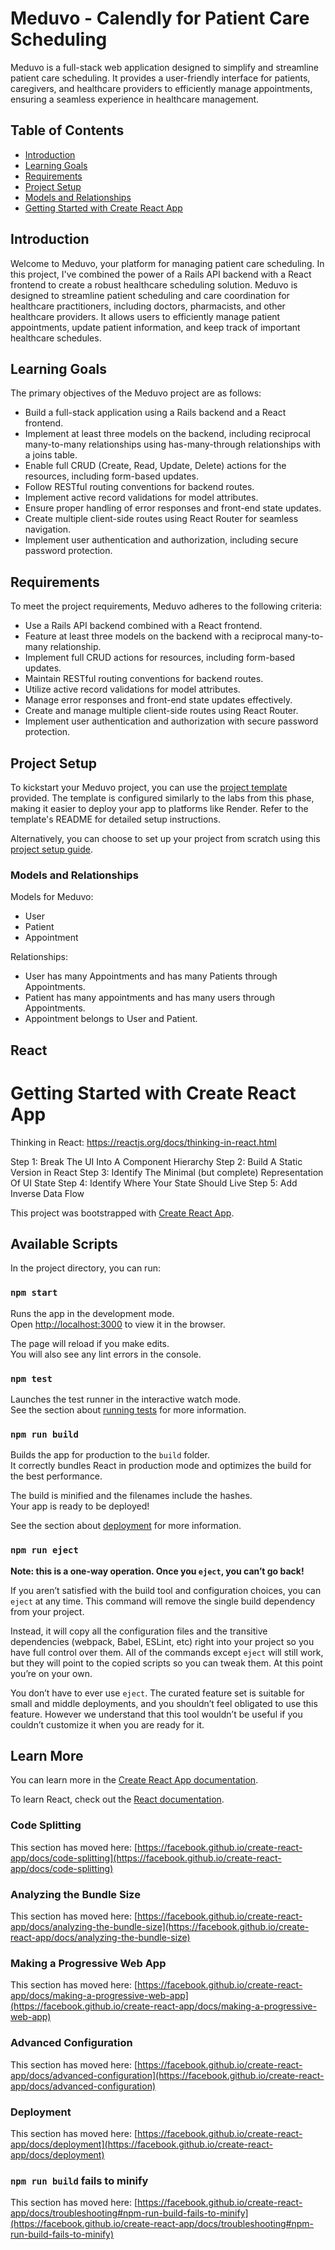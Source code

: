 # Meduvo - Calendly for Patient Care Scheduling

Meduvo is a full-stack web application designed to simplify and streamline patient care scheduling. It provides a user-friendly interface for patients, caregivers, and healthcare providers to efficiently manage appointments, ensuring a seamless experience in healthcare management.

## Table of Contents

- [Introduction](#introduction)
- [Learning Goals](#learning-goals)
- [Requirements](#requirements)
- [Project Setup](#project-setup)
- [Models and Relationships](#models-and-relationships)
- [Getting Started with Create React App](#react)

## Introduction

Welcome to Meduvo, your platform for managing patient care scheduling. In this project, I've combined the power of a Rails API backend with a React frontend to create a robust healthcare scheduling solution. Meduvo is designed to streamline patient scheduling and care coordination for healthcare practitioners, including doctors, pharmacists, and other healthcare providers. It allows users to efficiently manage patient appointments, update patient information, and keep track of important healthcare schedules.

## Learning Goals

The primary objectives of the Meduvo project are as follows:

- Build a full-stack application using a Rails backend and a React frontend.
- Implement at least three models on the backend, including reciprocal many-to-many relationships using has-many-through relationships with a joins table.
- Enable full CRUD (Create, Read, Update, Delete) actions for the resources, including form-based updates.
- Follow RESTful routing conventions for backend routes.
- Implement active record validations for model attributes.
- Ensure proper handling of error responses and front-end state updates.
- Create multiple client-side routes using React Router for seamless navigation.
- Implement user authentication and authorization, including secure password protection.

## Requirements

To meet the project requirements, Meduvo adheres to the following criteria:

- Use a Rails API backend combined with a React frontend.
- Feature at least three models on the backend with a reciprocal many-to-many relationship.
- Implement full CRUD actions for resources, including form-based updates.
- Maintain RESTful routing conventions for backend routes.
- Utilize active record validations for model attributes.
- Manage error responses and front-end state updates effectively.
- Create and manage multiple client-side routes using React Router.
- Implement user authentication and authorization with secure password protection.

## Project Setup

To kickstart your Meduvo project, you can use the [project template](https://github.com/learn-co-curriculum/project-template-react-rails-api) provided. The template is configured similarly to the labs from this phase, making it easier to deploy your app to platforms like Render. Refer to the template's README for detailed setup instructions.

Alternatively, you can choose to set up your project from scratch using this [project setup guide](https://github.com/learn-co-curriculum/react-rails-project-setup-guide).


### Models and Relationships

Models for Meduvo:
- User
- Patient
- Appointment

Relationships:
- User has many Appointments and has many Patients through Appointments.
- Patient has many appointments and has many users through Appointments.
- Appointment belongs to User and Patient.

## React
# Getting Started with Create React App

Thinking in React: https://reactjs.org/docs/thinking-in-react.html

Step 1: Break The UI Into A Component Hierarchy
Step 2: Build A Static Version in React
Step 3: Identify The Minimal (but complete) Representation Of UI State
Step 4: Identify Where Your State Should Live
Step 5: Add Inverse Data Flow

This project was bootstrapped with [Create React App](https://github.com/facebook/create-react-app).

## Available Scripts

In the project directory, you can run:

### `npm start`

Runs the app in the development mode.\
Open [http://localhost:3000](http://localhost:3000) to view it in the browser.

The page will reload if you make edits.\
You will also see any lint errors in the console.

### `npm test`

Launches the test runner in the interactive watch mode.\
See the section about [running tests](https://facebook.github.io/create-react-app/docs/running-tests) for more information.

### `npm run build`

Builds the app for production to the `build` folder.\
It correctly bundles React in production mode and optimizes the build for the best performance.

The build is minified and the filenames include the hashes.\
Your app is ready to be deployed!

See the section about [deployment](https://facebook.github.io/create-react-app/docs/deployment) for more information.

### `npm run eject`

**Note: this is a one-way operation. Once you `eject`, you can’t go back!**

If you aren’t satisfied with the build tool and configuration choices, you can `eject` at any time. This command will remove the single build dependency from your project.

Instead, it will copy all the configuration files and the transitive dependencies (webpack, Babel, ESLint, etc) right into your project so you have full control over them. All of the commands except `eject` will still work, but they will point to the copied scripts so you can tweak them. At this point you’re on your own.

You don’t have to ever use `eject`. The curated feature set is suitable for small and middle deployments, and you shouldn’t feel obligated to use this feature. However we understand that this tool wouldn’t be useful if you couldn’t customize it when you are ready for it.

## Learn More

You can learn more in the [Create React App documentation](https://facebook.github.io/create-react-app/docs/getting-started).

To learn React, check out the [React documentation](https://reactjs.org/).

### Code Splitting

This section has moved here: [https://facebook.github.io/create-react-app/docs/code-splitting](https://facebook.github.io/create-react-app/docs/code-splitting)

### Analyzing the Bundle Size

This section has moved here: [https://facebook.github.io/create-react-app/docs/analyzing-the-bundle-size](https://facebook.github.io/create-react-app/docs/analyzing-the-bundle-size)

### Making a Progressive Web App

This section has moved here: [https://facebook.github.io/create-react-app/docs/making-a-progressive-web-app](https://facebook.github.io/create-react-app/docs/making-a-progressive-web-app)

### Advanced Configuration

This section has moved here: [https://facebook.github.io/create-react-app/docs/advanced-configuration](https://facebook.github.io/create-react-app/docs/advanced-configuration)

### Deployment

This section has moved here: [https://facebook.github.io/create-react-app/docs/deployment](https://facebook.github.io/create-react-app/docs/deployment)

### `npm run build` fails to minify

This section has moved here: [https://facebook.github.io/create-react-app/docs/troubleshooting#npm-run-build-fails-to-minify](https://facebook.github.io/create-react-app/docs/troubleshooting#npm-run-build-fails-to-minify)

